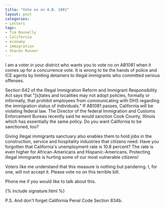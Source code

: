 ```yaml
---
title: "Vote no on A.B. 1081"
layout: post
categories:
- Letters
tags:
- Tim Donnelly
- California
- economy
- immigration
- Sharon Runner
---
```


I am a voter in your district who wants you to vote no on AB1081 when it comes up for a concurrence vote. It is wrong to tie the hands of police and ICE agents by limiting detainers to illegal immigrants who committed serious offenses.

Section 642 of the Illegal Immigration Reform and Immigrant Responsibility Act says that "\[s\]tates and localities may not adopt policies, formally or informally, that prohibit employees from communicating with DHS regarding the immigration status of individuals." If AB1081 passes, California will be violating federal law. The Director of the federal Immigration and Customs Enforcement Bureau recently said he would sanction Cook County, Illinois which has essentially the same policy. Do you want California to be sanctioned, too?

Giving illegal immigrants sanctuary also enables them to hold jobs in the construction, service and hospitality industries that citizens need. Have you forgotten that California's unemployment rate is 10.8 percent? The rate is even higher for African-Americans and Hispanic-Americans. Protecting illegal immigrants is hurting some of our most vulnerable citizens!

Voters like me understand that this measure is nothing but pandering. I, for one, will not accept it. Please vote no on this terrible bill.

Phone me if you would like to talk about this.

{% include signature.html %}

P.S. And don't forget California Penal Code Section 834b.
